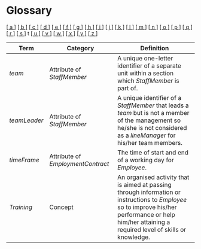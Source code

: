 # Glossary

[[ a ]](../glossary.md) [[ b ]](b.md) [[ c ]](c.md) [[ d ]](d.md) [[ e ]](e.md) [[ f ]](f.md) [[ g ]](g.md) [[ h ]](h.md) [[ i ]](i.md) [[ j ]](j.md) [[ k ]](k.md) [[ l ]](l.md) [[ m ]](m.md) [[ n ]](n.md) [[ o ]](o.md) [[ p ]](p.md) [[ q ]](q.md) [[ r ]](r.md) [[ s ]](s.md) t [[ u ]](u.md) [[ v ]](v.md) [[ w ]](w.md) [[ x ]](x.md) [[ y ]](y.md) [[ z ]](z.md)

| Term         | Category                          | Definition                                                                                                                                                                                            |
| ------------ | --------------------------------- | ----------------------------------------------------------------------------------------------------------------------------------------------------------------------------------------------------- |
| _team_       | Attribute of _StaffMember_        | A unique one-letter identifier of a separate unit within a section which _StaffMember_ is part of.                                                                                                    |
| _teamLeader_ | Attribute of _StaffMember_        | A unique identifier of a _StaffMember_ that leads a _team_ but is not a member of the management so he/she is not considered as a _lineManager_ for his/her team members.                             |
| _timeFrame_  | Attribute of _EmploymentContract_ | The time of start and end of a working day for _Employee_.                                                                                                                                            |
| _Training_   | Concept                           | An organised activity that is aimed at passing through information or instructions to _Employee_ so to improve his/her performance or help him/her attaining a required level of skills or knowledge. |
